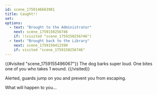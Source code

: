 ```yaml
---
id: scene_1759146663981
title: Caught!!
set:
options:
  - text: "Brought to the Administrator"
    next: scene_1759150256746
    if: !(visited "scene_1759150256746")
  - text: "Brought back to the Library"
    next: scene_1759150412590
    if: visited "scene_1759150256746"
---
```


{{#visited "scene_1759155496067"}}
  The dog barks super loud. One bites one of you who takes 1 wound.
{{/visited}}

Alerted, guards jump on you and prevent you from escaping. 

What will happen to you...